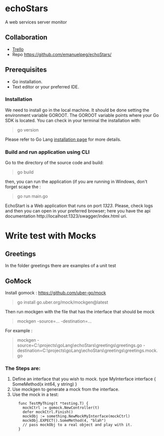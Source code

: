 # echoStars
A web services server monitor

## Collaboration
* [Trello](https://trello.com/c/FogW1SUW)
* Repo https://github.com/emanuelpeg/echoStars/

## Prerequisites

* Go installation.
* Text editor or your preferred IDE.

### Installation
We need to install go in the local machine. It should be done setting the environment variable GOROOT.
The GOROOT variable points where your Go SDK is located.
You can check in your terminal the installation with:
>go version

Please refer to Go Lang [installation page](https://go.dev/doc/install) for more details.


### Build and run application using CLI
Go to the directory of the source code and build:
>go build

then, you can run the application (if you are running in Windows, don't forget scape the :
>go run main.go

EchoStart is a Web application that runs on port _1323_. Please, check logs and then you can open in your preferred browser; here you have the api documentation http://localhost:1323/swagger/index.html uri.


# Write test with Mocks

## Greetings
In the folder greetings there are examples of a unit test

## GoMock

Install gomock : https://github.com/uber-go/mock

>go install go.uber.org/mock/mockgen@latest

Then run mockgen with the file that has the interface that should be mock

>mockgen -source=... -destination=...

For example : 

>mockgen -source=C:\projects\goLang\echoStars\greetings\greetings.go -destination=C:\projects\goLang\echoStars\greetings\greetings.mock.go

### The Steps are: 

1. Define an interface that you wish to mock.
      type MyInterface interface {
        SomeMethod(x int64, y string)
      }
2. Use mockgen to generate a mock from the interface.
3. Use the mock in a test:

```
      func TestMyThing(t *testing.T) {
        mockCtrl := gomock.NewController(t)
        defer mockCtrl.Finish()
        mockObj := something.NewMockMyInterface(mockCtrl)
        mockObj.EXPECT().SomeMethod(4, "blah")
        // pass mockObj to a real object and play with it.
      }
```